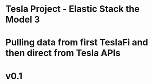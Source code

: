 # Tesla Project - Elastic Stack the Model 3
# Pulling data from first TeslaFi and then direct from Tesla APIs
# v0.1
